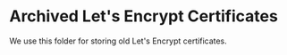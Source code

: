 # Archived Let's Encrypt Certificates

We use this folder for storing old Let's Encrypt certificates.

